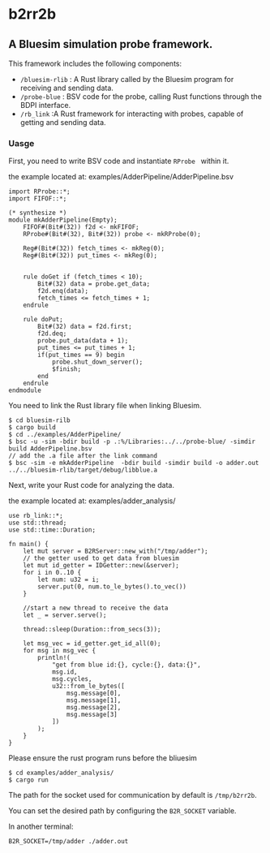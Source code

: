 # b2rr2b
## A Bluesim simulation probe framework.



This framework includes the following components:

- `/bluesim-rlib` : A Rust library called by the Bluesim program for receiving and sending data.
- `/probe-blue` : BSV code for the probe, calling Rust functions through the BDPI interface.
- `/rb_link` :A Rust framework for interacting with probes, capable of getting and sending data.



### Uasge

First, you need to write BSV code and instantiate `RProbe ` within it.

the example located at: examples/AdderPipeline/AdderPipeline.bsv

```
import RProbe::*;
import FIFOF::*;

(* synthesize *)
module mkAdderPipeline(Empty);
    FIFOF#(Bit#(32)) f2d <- mkFIFOF;
    RProbe#(Bit#(32), Bit#(32)) probe <- mkRProbe(0);

    Reg#(Bit#(32)) fetch_times <- mkReg(0);
    Reg#(Bit#(32)) put_times <- mkReg(0);


    rule doGet if (fetch_times < 10);
        Bit#(32) data = probe.get_data;
        f2d.enq(data);
        fetch_times <= fetch_times + 1;
    endrule

    rule doPut;
        Bit#(32) data = f2d.first;
        f2d.deq;
        probe.put_data(data + 1);
        put_times <= put_times + 1;
        if(put_times == 9) begin
            probe.shut_down_server();
            $finish;
        end
    endrule
endmodule
```

You need to link the Rust library file when linking Bluesim.

```
$ cd bluesim-rilb
$ cargo build
$ cd ../examples/AdderPipeline/
$ bsc -u -sim -bdir build -p .:%/Libraries:../../probe-blue/ -simdir build AdderPipeline.bsv 
// add the .a file after the link command
$ bsc -sim -e mkAdderPipeline  -bdir build -simdir build -o adder.out ../../bluesim-rlib/target/debug/libblue.a
```

Next, write your Rust code for analyzing the data.

the example located at: examples/adder_analysis/

```
use rb_link::*;
use std::thread;
use std::time::Duration;

fn main() {
    let mut server = B2RServer::new_with("/tmp/adder");
    // the getter used to get data from bluesim
    let mut id_getter = IDGetter::new(&server);
    for i in 0..10 {
        let num: u32 = i;
        server.put(0, num.to_le_bytes().to_vec())
    }

    //start a new thread to receive the data
    let _ = server.serve();

    thread::sleep(Duration::from_secs(3));

    let msg_vec = id_getter.get_id_all(0);
    for msg in msg_vec {
        println!(
            "get from blue id:{}, cycle:{}, data:{}",
            msg.id,
            msg.cycles,
            u32::from_le_bytes([
                msg.message[0],
                msg.message[1], 
                msg.message[2],
                msg.message[3]
            ])
        );
    }
}
```

Please ensure the rust program runs before the bliuesim

```
$ cd examples/adder_analysis/
$ cargo run
```



The path for the socket used for communication by default is `/tmp/b2rr2b`.

You can set the desired path by configuring the `B2R_SOCKET` variable.

In another terminal:

```
B2R_SOCKET=/tmp/adder ./adder.out
```




